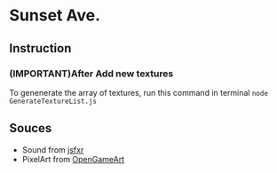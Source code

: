 # Sunset Ave.

## Instruction

### (IMPORTANT)After Add new textures
To genenerate the array of textures, run this command in terminal
`node GenerateTextureList.js`

## Souces
- Sound from [jsfxr](https://sfxr.me/)
- PixelArt from [OpenGameArt](https://opengameart.org/)
